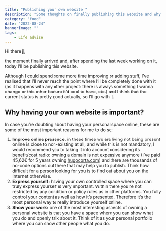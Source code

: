 ```yaml
---
title: "Publishing your own website "
description: "Some thoughts on finally publishing this website and why owning a personal site is important nowadays."
category: "food"
date: "2022-08-24"
bannerImage: ""
tags:
    - Life advise
---
```


Hi there👋,

the moment finally arrived and, after spending the last week working on it, today I’ll be publishing this website.

Although I could spend some more time improving or adding stuff, I’ve realised that I’ll never reach the point where I’ll be completely done with it (as it happens with any other project: there is always something I wanna change or this other feature it’d cool to have, etc.) and I think that the current status is pretty good actually, so I’ll go with it.

## Why having your own website is important?

In case you’re doubting about having your personal space online, these are some of the most important reasons for me to do so:

1. **Improve online presence:** in these times we are living not being present online is close to non-existing at all, and while this is not mandatory, I would recommend you to taking it into account considering its benefit/cost radio: owning a domain is not expensive anymore (I’ve paid 45,62€ for 5 years owning [hugocorta.com](https://hugocorta.com/)) and there are thousands of no-code options out there that may help you to publish. Think how difficult for a person looking for you is to find out about you on the Internet otherwise.
2. **Express yourself:** having your own controlled space where you can truly express yourself is very important. Within there you’re not restricted by any condition or policy rules as in other platforms. You fully control your content as well as how it’s presented. Therefore it’s the most personal way to really introduce yourself online.
3. **Show your work:** one of the most interesting aspects of owning a personal website is that you have a space where you can show what you do and openly talk about it. Think of it as your personal portfolio where you can show other people what you do.
